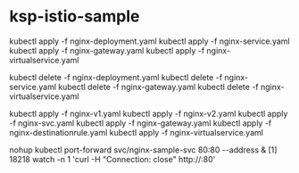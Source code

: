 # ksp-istio-sample

kubectl apply -f nginx-deployment.yaml
kubectl apply -f nginx-service.yaml
kubectl apply -f nginx-gateway.yaml
kubectl apply -f nginx-virtualservice.yaml


kubectl delete -f nginx-deployment.yaml
kubectl delete -f nginx-service.yaml
kubectl delete -f nginx-gateway.yaml
kubectl delete -f nginx-virtualservice.yaml


kubectl apply -f nginx-v1.yaml
kubectl apply -f nginx-v2.yaml
kubectl apply -f nginx-svc.yaml
kubectl apply -f nginx-gateway.yaml
kubectl apply -f nginx-destinationrule.yaml
kubectl apply -f nginx-virtualservice.yaml

nohup kubectl port-forward svc/nginx-sample-svc 80:80 --address <nodeip> &
[1] 18218
watch -n 1 'curl -H "Connection: close" http://<clusterip>:80'





